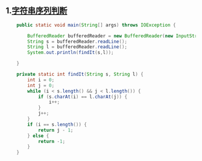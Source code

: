 ## 1.[字符串序列判断](https://gw-c.nowcoder.com/api/sparta/jump/link?link=https%3A%2F%2Fwww.nowcoder.com%2Fdiscuss%2F634152267439951872)

~~~java
    public static void main(String[] args) throws IOException {

        BufferedReader bufferedReader = new BufferedReader(new InputStreamReader(System.in));
        String s = bufferedReader.readLine();
        String l = bufferedReader.readLine();
        System.out.println(findIt(s,l));

    }

    private static int findIt(String s, String l) {
        int i = 0;
        int j = 0;
        while (i < s.length() && j < l.length()) {
            if (s.charAt(i) == l.charAt(j)) {
                i++;
            }
            j++;
        }
        if (i == s.length()) {
            return j - 1;
        } else {
            return -1;
        }
    }
~~~

